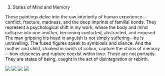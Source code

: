 3. States of Mind and Memory

These paintings delve into the raw interiority of human experience—conflict, fracture, madness, and the deep imprints of familial bonds. They represent a psychological shift in my work, where the body and mind collapse into one another, becoming contorted, abstracted, and exposed.
The man gripping his head in anguish is not simply suffering—he is unravelling. The fused figures speak to symbiosis and silence. And the mother and child, cloaked in swirls of colour, capture the chaos of memory—how closeness and rupture coexist within love. These are not portraits. They are states of being, caught in the act of disintegration or rebirth.

![](38.jpeg)
![](39.jpeg)
![](40.jpeg)
![](41.jpeg)

